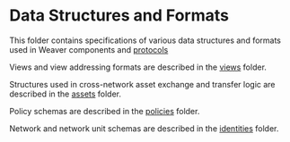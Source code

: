 <!--
 Copyright IBM Corp. All Rights Reserved.

 SPDX-License-Identifier: CC-BY-4.0
 -->
# Data Structures and Formats

This folder contains specifications of various data structures and formats used in Weaver components and [protocols](../protocols)

Views and view addressing formats are described in the [views](./views) folder.

Structures used in cross-network asset exchange and transfer logic are described in the [assets](./assets) folder.

Policy schemas are described in the [policies](./policies) folder.

Network and network unit schemas are described in the [identities](./identities) folder.
